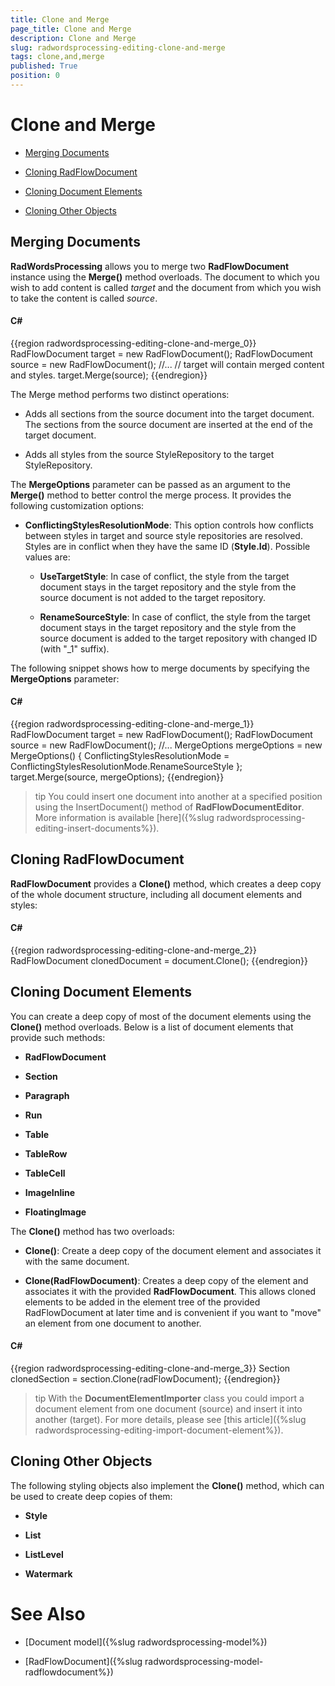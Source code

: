 ```yaml
---
title: Clone and Merge
page_title: Clone and Merge
description: Clone and Merge
slug: radwordsprocessing-editing-clone-and-merge
tags: clone,and,merge
published: True
position: 0
---
```


# Clone and Merge



* [Merging Documents](#merging-documents)

* [Cloning RadFlowDocument](#cloning-radflowdocument)

* [Cloning Document Elements](#cloning-document-elements)

* [Cloning Other Objects](#cloning-other-objects)

## Merging Documents

__RadWordsProcessing__ allows you to merge two __RadFlowDocument__ instance using the __Merge()__ method overloads. The document to which you wish to add content is called *target* and the document from which you wish to take the content is called *source*.
        

#### __C#__

{{region radwordsprocessing-editing-clone-and-merge_0}}
    RadFlowDocument target = new RadFlowDocument();
    RadFlowDocument source = new RadFlowDocument();
    //...
    // target will contain merged content and styles.
    target.Merge(source);
{{endregion}}



The Merge method performs two distinct operations:
        

* Adds all sections from the source document into the target document. The sections from the source document are inserted at the end of the target document.

* Adds all styles from the source StyleRepository to the target StyleRepository.
            

The __MergeOptions__ parameter can be passed as an argument to the __Merge()__ method to better control the merge process. It provides the following customization options:

* __ConflictingStylesResolutionMode__: This option controls how conflicts between styles in target and source style repositories are resolved. Styles are in conflict when they have the same ID (__Style.Id__). Possible values are:

    * __UseTargetStyle__: In case of conflict, the style from the target document stays in the target repository and the style from the source document is not added to the target repository.

    * __RenameSourceStyle__: In case of conflict, the style from the target document stays in the target repository and the style from the source document is added to the target repository with changed ID (with "_1" suffix).
                

The following snippet shows how to merge documents by specifying the __MergeOptions__ parameter:
        

#### __C#__

{{region radwordsprocessing-editing-clone-and-merge_1}}
    RadFlowDocument target = new RadFlowDocument();
    RadFlowDocument source = new RadFlowDocument();
    //...
    MergeOptions mergeOptions = new MergeOptions()
    {
        ConflictingStylesResolutionMode = ConflictingStylesResolutionMode.RenameSourceStyle
    };
    target.Merge(source, mergeOptions);
{{endregion}}


>tip You could insert one document into another at a specified position using the InsertDocument() method of **RadFlowDocumentEditor**. More information is available [here]({%slug radwordsprocessing-editing-insert-documents%}).

## Cloning RadFlowDocument

__RadFlowDocument__ provides a __Clone()__ method, which creates a deep copy of the whole document structure, including all document elements and styles:
        

#### __C#__

{{region radwordsprocessing-editing-clone-and-merge_2}}
    RadFlowDocument clonedDocument = document.Clone();
{{endregion}}



## Cloning Document Elements

You can create a deep copy of most of the document elements using the __Clone()__ method overloads. Below is a list of document elements that provide such methods:
        

* __RadFlowDocument__

* __Section__

* __Paragraph__

* __Run__

* __Table__

* __TableRow__

* __TableCell__

* __ImageInline__

* __FloatingImage__

The __Clone()__ method has two overloads:

* __Clone()__: Create a deep copy of the document element and associates it with the same document.
            
* __Clone(RadFlowDocument)__: Creates a deep copy of the element and associates it with the provided __RadFlowDocument__. This allows cloned elements to be added in the element tree of the provided RadFlowDocument at later time and is convenient if you want to "move" an element from one document to another.
            

#### __C#__

{{region radwordsprocessing-editing-clone-and-merge_3}}
    Section clonedSection = section.Clone(radFlowDocument);
{{endregion}}

>tip With the **DocumentElementImporter** class you could import a document element from one document (source) and insert it into another (target). For more details, please see [this article]({%slug radwordsprocessing-editing-import-document-element%}).


## Cloning Other Objects

The following styling objects also implement the __Clone()__ method, which can be used to create deep copies of them:


* __Style__

* __List__

* __ListLevel__

* __Watermark__


# See Also

 * [Document model]({%slug radwordsprocessing-model%})

 * [RadFlowDocument]({%slug radwordsprocessing-model-radflowdocument%})
